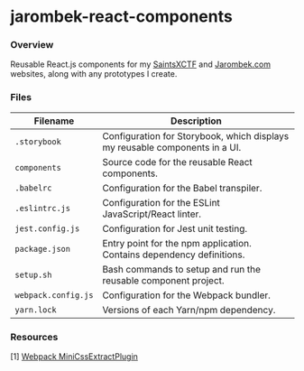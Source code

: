 # jarombek-react-components

### Overview

Reusable React.js components for my [SaintsXCTF](https://saintsxctf.com) and [Jarombek.com](https://jarombek.com) 
websites, along with any prototypes I create.

### Files

| Filename                 | Description                                                                    |
|--------------------------|--------------------------------------------------------------------------------|
| `.storybook`             | Configuration for Storybook, which displays my reusable components in a UI.    |
| `components`             | Source code for the reusable React components.                                 |
| `.babelrc`               | Configuration for the Babel transpiler.                                        |
| `.eslintrc.js`           | Configuration for the ESLint JavaScript/React linter.                          |
| `jest.config.js`         | Configuration for Jest unit testing.                                           |
| `package.json`           | Entry point for the npm application.  Contains dependency definitions.         |
| `setup.sh`               | Bash commands to setup and run the reusable component project.                 |
| `webpack.config.js`      | Configuration for the Webpack bundler.                                         |
| `yarn.lock`              | Versions of each Yarn/npm dependency.                                          |

### Resources

[1] [Webpack MiniCssExtractPlugin](https://webpack.js.org/plugins/mini-css-extract-plugin/)

